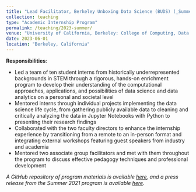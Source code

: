 ```yaml
---
title: "Lead Facilitator, Berkeley Unboxing Data Science (BUDS) (_Summer 2023_)"
collection: teaching
type: "Academic Internship Program"
permalink: /teaching/2023-summer/
venue: "University of California, Berkeley: College of Computing, Data Science, and Society (CDSS)"
date: 2023-06-01
location: "Berkeley, California"
---
```


__Responsibilities__:
- Led a team of ten student interns from historically underrepresented backgrounds in STEM through a rigorous, hands-on enrichment program to develop their understanding of the computational approaches, applications, and possibilities of data science and data analytics on a personal and societal level
- Mentored interns through individual projects implementing the data science life cycle, from gathering publicly available data to cleaning and critically analyzing the data in Jupyter Notebooks with Python to presenting their research findings
- Collaborated with the two faculty directors to enhance the internship experience by transitioning from a remote to an in-person format and integrating external workshops featuring guest speakers from industry and academia
- Mentored two associate group facilitators and met with them throughout the program to discuss effective pedagogy techniques and professional development

_A GitHub repository of program materials is available [here](https://github.com/ds-modules/BUDS-SU23), and a press release from the Summer 2021 program is available [here](https://data.berkeley.edu/news/berkeley-unboxing-data-science-program-doubles-number-interns-second-year)._
